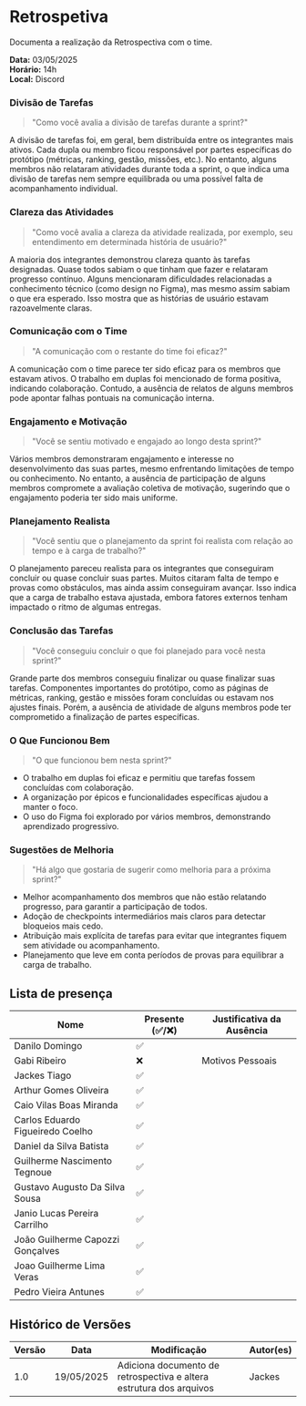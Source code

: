 # Retrospetiva

Documenta a realização da Retrospectiva com o time.

**Data:** 03/05/2025      
**Horário:** 14h         
**Local:** Discord 

### Divisão de Tarefas
>"Como você avalia a divisão de tarefas durante a sprint?"

A divisão de tarefas foi, em geral, bem distribuída entre os integrantes mais ativos. Cada dupla ou membro ficou responsável por partes específicas do protótipo (métricas, ranking, gestão, missões, etc.). No entanto, alguns membros não relataram atividades durante toda a sprint, o que indica uma divisão de tarefas nem sempre equilibrada ou uma possível falta de acompanhamento individual.

### Clareza das Atividades
>"Como você avalia a clareza da atividade realizada, por exemplo, seu entendimento em determinada história de usuário?"

A maioria dos integrantes demonstrou clareza quanto às tarefas designadas. Quase todos sabiam o que tinham que fazer e relataram progresso contínuo. Alguns mencionaram dificuldades relacionadas a conhecimento técnico (como design no Figma), mas mesmo assim sabiam o que era esperado. Isso mostra que as histórias de usuário estavam razoavelmente claras.

### Comunicação com o Time
>"A comunicação com o restante do time foi eficaz?"

A comunicação com o time parece ter sido eficaz para os membros que estavam ativos. O trabalho em duplas foi mencionado de forma positiva, indicando colaboração. Contudo, a ausência de relatos de alguns membros pode apontar falhas pontuais na comunicação interna.

### Engajamento e Motivação
>"Você se sentiu motivado e engajado ao longo desta sprint?"

Vários membros demonstraram engajamento e interesse no desenvolvimento das suas partes, mesmo enfrentando limitações de tempo ou conhecimento. No entanto, a ausência de participação de alguns membros compromete a avaliação coletiva de motivação, sugerindo que o engajamento poderia ter sido mais uniforme.

### Planejamento Realista
>"Você sentiu que o planejamento da sprint foi realista com relação ao tempo e à carga de trabalho?"

O planejamento pareceu realista para os integrantes que conseguiram concluir ou quase concluir suas partes. Muitos citaram falta de tempo e provas como obstáculos, mas ainda assim conseguiram avançar. Isso indica que a carga de trabalho estava ajustada, embora fatores externos tenham impactado o ritmo de algumas entregas.

### Conclusão das Tarefas
>"Você conseguiu concluir o que foi planejado para você nesta sprint?"

Grande parte dos membros conseguiu finalizar ou quase finalizar suas tarefas. Componentes importantes do protótipo, como as páginas de métricas, ranking, gestão e missões foram concluídas ou estavam nos ajustes finais. Porém, a ausência de atividade de alguns membros pode ter comprometido a finalização de partes específicas.

### O Que Funcionou Bem
>"O que funcionou bem nesta sprint?"

- O trabalho em duplas foi eficaz e permitiu que tarefas fossem concluídas com colaboração.  
- A organização por épicos e funcionalidades específicas ajudou a manter o foco.  
- O uso do Figma foi explorado por vários membros, demonstrando aprendizado progressivo.  

### Sugestões de Melhoria
>"Há algo que gostaria de sugerir como melhoria para a próxima sprint?"

- Melhor acompanhamento dos membros que não estão relatando progresso, para garantir a participação de todos.  
- Adoção de checkpoints intermediários mais claros para detectar bloqueios mais cedo.  
- Atribuição mais explícita de tarefas para evitar que integrantes fiquem sem atividade ou acompanhamento.  
- Planejamento que leve em conta períodos de provas para equilibrar a carga de trabalho.  


## Lista de presença

| Nome                              | Presente (✅/❌) | Justificativa da Ausência               |
|-----------------------------------|-------------------|-----------------------------------------|
| Danilo Domingo                    |     ✅           |                                         |
| Gabi Ribeiro                      |     ❌           |    Motivos Pessoais                                     |
| Jackes Tiago                      |     ✅           |                                         |
| Arthur Gomes Oliveira             |     ✅           |                                         |
| Caio Vilas Boas Miranda           |     ✅           |                                         |
| Carlos Eduardo Figueiredo Coelho  |     ✅           |                      |
| Daniel da Silva Batista           |     ✅           |                                         |
| Guilherme Nascimento Tegnoue      |     ✅           |                                         |
| Gustavo Augusto Da Silva Sousa    |     ✅           |                                         |
| Janio Lucas Pereira Carrilho      |     ✅           |                                         |
| João Guilherme Capozzi Gonçalves  |     ✅           |                                         |
| Joao Guilherme Lima Veras         |     ✅           |                                         |
| Pedro Vieira Antunes              |     ✅           |                                         |

## Histórico de Versões

| Versão | Data       | Modificação                | Autor(es)         |
|--------|------------|----------------------------|-------------------|
|   1.0  | 19/05/2025 | Adiciona documento de retrospectiva e altera estrutura dos arquivos    | Jackes          | 